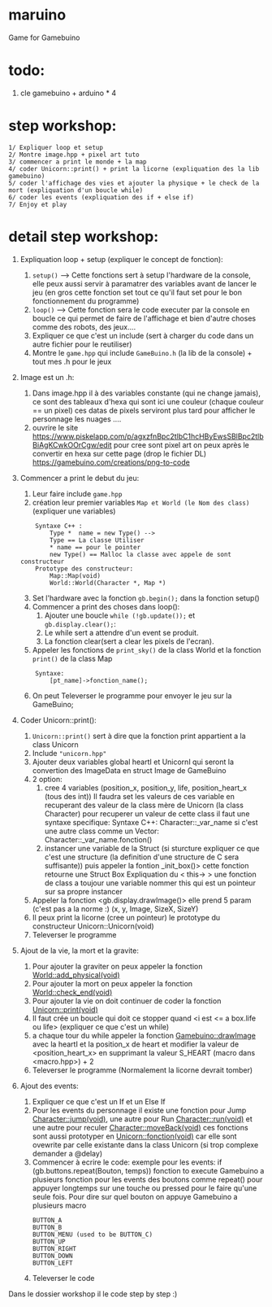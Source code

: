 # maruino
Game for Gamebuino

# todo:
1. cle gamebuino + arduino * 4

# step workshop:
```
1/ Expliquer loop et setup
2/ Montre image.hpp + pixel art tuto
3/ commencer a print le monde + la map
4/ coder Unicorn::print() + print la licorne (expliquation des la lib gamebuino)
5/ coder l'affichage des vies et ajouter la physique + le check de la mort (expliquation d'un boucle while)
6/ coder les events (expliquation des if + else if)
7/ Enjoy et play
```


# detail step workshop:

1. Expliquation loop + setup (expliquer le concept de fonction):

	1. `setup()` --> Cette fonctions sert à setup l'hardware de la console, elle peux aussi servir à paramatrer
	des variables avant de lancer le jeu (en gros cette fonction set tout ce qu'il faut set pour le bon fonctionnement
	du programme)
	2. `loop()` --> Cette fonction sera le code executer par la console en boucle ce qui permet de faire de l'affichage et
	bien d'autre choses comme des robots, des jeux....
	3. Expliquer ce que c'est un include (sert à charger du code dans un autre fichier pour le reutiliser)
	4. Montre le `game.hpp` qui include `GameBuino.h` (la lib de la console) + tout mes .h pour le jeux

2. Image est un .h:
	1. Dans image.hpp il à des variables constante (qui ne change jamais), ce sont
	des tableaux d'hexa qui sont ici une couleur (chaque couleur == un pixel) ces datas de pixels serviront plus
	tard pour afficher le personnage les nuages ....
	2. ouvrire le site <https://www.piskelapp.com/p/agxzfnBpc2tlbC1hcHByEwsSBlBpc2tlbBiAgKCwkOOrCgw/edit> pour
	cree sont pixel art on peux après le convertir en hexa sur cette page (drop le fichier DL)
	<https://gamebuino.com/creations/png-to-code>

3. Commencer a print le debut du jeu:
	1. Leur faire include `game.hpp`
	2. création leur premier variables `Map et World (le Nom des class)` (expliquer une variables)
	```
		Syntaxe C++ :
			Type *	name = new Type() -->
			Type == La classe Utiliser
			* name == pour le pointer
			new Type() == Malloc la classe avec appele de sont constructeur
		Prototype des constructeur:
			Map::Map(void)
			World::World(Character *, Map *)
	```		
	3. Set l'hardware avec la fonction `gb.begin();` dans la fonction setup()
	4. Commencer a print des choses dans loop():
		1. Ajouter une boucle `while (!gb.update());` et `gb.display.clear();`:
		2. Le while sert a attendre d'un event se produit.
		3. La fonction clear(sert a clear les pixels de l'ecran).
	5. Appeler les fonctions de `print_sky()` de la class World et la fonction `print()` de la class Map
	```
		Syntaxe:
			[pt_name]->fonction_name();
	```
	6. On peut Televerser le programme pour envoyer le jeu sur la GameBuino;

4. Coder Unicorn::print():
	1. `Unicorn::print()` sert à dire que la fonction print appartient a la class Unicorn
	2. Include `"unicorn.hpp"`
	3. Ajouter deux variables global heartI et UnicornI qui seront la convertion des ImageData en struct Image
	de GameBuino
	4. 2 option:
		1. cree 4 variables (position_x, position_y, life, position_heart_x (tous des int))
		Il faudra set les valeurs de ces variable en recuperant des valeur de la class mère de Unicorn (la class Character)
		pour recuperer un valeur de cette class il faut une syntaxe specifique:
			Syntaxe C++:
				Character::_var_name
				si c'est une autre class comme un Vector:
					Character::_var_name.fonction()
		2. instancer une variable de la Struct <Box> (si sturcture expliquer ce que c'est une structure
		(la definition d'une structure de C sera suffisante)) puis appeler la fontion <this->_init_box()>
		cette fonction retourne une Struct Box
			Expliquation du < this-> > une fonction de class a toujour une variable nommer this qui est un pointeur
			sur sa propre instancer
	5. Appeler la fonction <gb.display.drawImage()> elle prend 5 param (c'est pas a la norme :)
		(x, y, Image, SizeX, SizeY)
	6. Il peux print la licorne (cree un pointeur) le prototype du constructeur Unicorn::Unicorn(void)
	7. Televerser le programme

5. Ajout de la vie, la mort et la gravite:
	1. Pour ajouter la graviter on peux appeler la fonction <World::add_physical(void)>
	2. Pour ajouter la mort on peux appeler la fonction <World::check_end(void)>
	3. Pour ajouter la vie on doit continuer de coder la fonction <Unicorn::print(void)>
	4. Il faut crée un boucle <while> qui doit ce stopper quand <i est <= a box.life ou life> (expliquer ce que
	c'est un while)
	5. a chaque tour du while appeler la fonction <Gamebuino::drawImage> avec la heartI et la position_x de heart et
	modifier la valeur de <position_heart_x> en supprimant la valeur S_HEART (macro dans <macro.hpp>) + 2
	6. Televerser le programme (Normalement la licorne devrait tomber)

6. Ajout des events:
	1. Expliquer ce que c'est un If et un Else If
	2. Pour les events du personnage il existe une fonction pour Jump <Character::jump(void)>, une autre pour Run
	<Character::run(void)> et une autre pour reculer <Character::moveBack(void)> ces fonctions sont aussi prototyper
	en <Unicorn::fonction(void)> car elle sont ovewrite par celle existante dans la class Unicorn (si trop complexe
	demander a @delay)
	3. Commencer à ecrire le code:
		exemple pour les events:
			if (gb.buttons.repeat(Bouton, temps))
				fonction to execute
		Gamebuino a plusieurs fonction pour les events des boutons comme repeat() pour appuyer longtemps sur une touche
		ou pressed pour le faire qu'une seule fois. Pour dire sur quel bouton on appuye Gamebuino a plusieurs macro
		```
		BUTTON_A
		BUTTON_B
		BUTTON_MENU (used to be BUTTON_C)
		BUTTON_UP
		BUTTON_RIGHT
		BUTTON_DOWN
		BUTTON_LEFT
		```
	4. Televerser le code

Dans le dossier workshop il le code step by step :)
